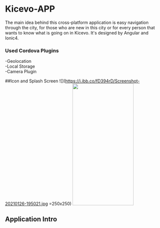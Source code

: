 # Kicevo-APP

The main idea behind this cross-platform application is easy navigation through the city, for those who are new in this city or for every person that wants to know what is going on in Kicevo. It's designed by Angular and Ionic4.

### Used Cordova Plugins
  -Geolocation \
  -Local Storage \
  -Camera Plugin
  
  ##Icon and Splash Screen
    ![](https://i.ibb.co/fD394rD/Screenshot-20210126-195021.jpg =250x250)
    <img src="https://i.ibb.co/fD394rD/Screenshot-20210126-195021.jpg" width="200" height="400">
  ## Application Intro
  
